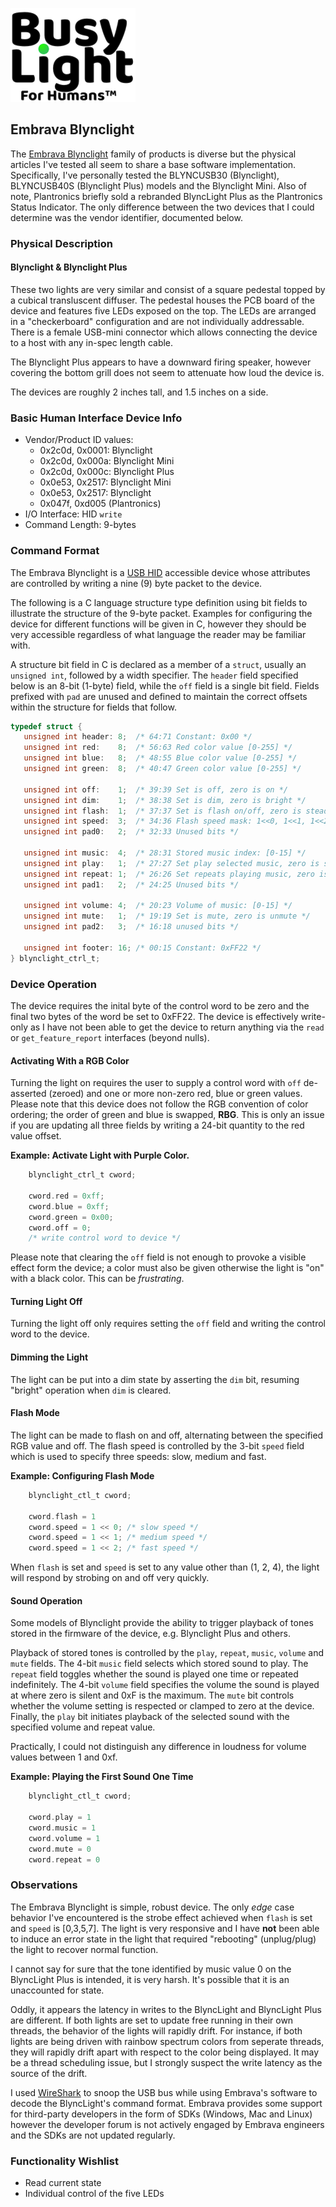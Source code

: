 ![BusyLight Project Logo][1]

## Embrava Blynclight

The [Embrava Blynclight][0] family of products is diverse but the physical
articles I've tested all seem to share a base software
implementation. Specifically, I've personally tested the BLYNCUSB30
(Blynclight), BLYNCUSB40S (Blynclight Plus) models and the Blynclight Mini.
Also of note, Plantronics briefly sold a rebranded BlyncLight Plus as the
Plantronics Status Indicator. The only difference between the two devices
that I could determine was the vendor identifier, documented below.

### Physical Description

#### Blynclight & Blynclight Plus

These two lights are very similar and consist of a square pedestal
topped by a cubical transluscent diffuser. The pedestal houses the PCB
board of the device and features five LEDs exposed on the top. The
LEDs are arranged in a "checkerboard" configuration and are not
individually addressable. There is a female USB-mini connector which
allows connecting the device to a host with any in-spec length cable.

The Blynclight Plus appears to have a downward firing speaker, however
covering the bottom grill does not seem to attenuate how loud the
device is.

The devices are roughly 2 inches tall, and 1.5 inches on a side. 

### Basic Human Interface Device Info 

- Vendor/Product ID values: 
   - 0x2c0d, 0x0001: Blynclight
   - 0x2c0d, 0x000a: Blynclight Mini
   - 0x2c0d, 0x000c: Blynclight Plus
   - 0x0e53, 0x2517: Blynclight Mini
   - 0x0e53, 0x2517: Blynclight
   - 0x047f, 0xd005 (Plantronics)
- I/O Interface: HID `write`
- Command Length: 9-bytes

### Command Format

The Embrava Blynclight is a [USB HID][H] accessible device whose
attributes are controlled by writing a nine (9) byte packet to the
device.

The following is a C language structure type definition using bit
fields to illustrate the structure of the 9-byte packet. Examples
for configuring the device for different functions will be given
in C, however they should be very accessible regardless of what
language the reader may be familiar with. 

A structure bit field in C is declared as a member of a `struct`,
usually an `unsigned int`, followed by a width specifier. The
`header` field specified below is an 8-bit (1-byte) field, while
the `off` field is a single bit field. Fields prefixed with `pad`
are unused and defined to maintain the correct offsets within the
structure for fields that follow. 

```C
typedef struct {
   unsigned int header: 8;  /* 64:71 Constant: 0x00 */
   unsigned int red:    8;  /* 56:63 Red color value [0-255] */
   unsigned int blue:   8;  /* 48:55 Blue color value [0-255] */
   unsigned int green:  8;  /* 40:47 Green color value [0-255] */

   unsigned int off:    1;  /* 39:39 Set is off, zero is on */
   unsigned int dim:    1;  /* 38:38 Set is dim, zero is bright */
   unsigned int flash:  1;  /* 37:37 Set is flash on/off, zero is steady */
   unsigned int speed:  3;  /* 34:36 Flash speed mask: 1<<0, 1<<1, 1<<2 */
   unsigned int pad0:   2;  /* 32:33 Unused bits */

   unsigned int music:  4;  /* 28:31 Stored music index: [0-15] */
   unsigned int play:   1;  /* 27:27 Set play selected music, zero is stop */
   unsigned int repeat: 1;  /* 26:26 Set repeats playing music, zero is once */
   unsigned int pad1:   2;  /* 24:25 Unused bits */

   unsigned int volume: 4;  /* 20:23 Volume of music: [0-15] */
   unsigned int mute:   1;  /* 19:19 Set is mute, zero is unmute */
   unsigned int pad2:   3;  /* 16:18 unused bits */

   unsigned int footer: 16; /* 00:15 Constant: 0xFF22 */
} blynclight_ctrl_t;
```

### Device Operation

The device requires the inital byte of the control word to be zero and
the final two bytes of the word be set to 0xFF22. The device is
effectively write-only as I have not been able to get the device to
return anything via the `read` or `get_feature_report` interfaces
(beyond nulls).

#### Activating With a RGB Color

Turning the light on requires the user to supply a control word with
`off` de-asserted (zeroed) and one or more non-zero red, blue or green
values.  Please note that this device does not follow the RGB
convention of color ordering; the order of green and blue is swapped,
**RBG**. This is only an issue if you are updating all three fields
by writing a 24-bit quantity to the red value offset. 

**Example: Activate Light with Purple Color.**
```C
    blynclight_ctrl_t cword;

    cword.red = 0xff;
    cword.blue = 0xff;
    cword.green = 0x00;
    cword.off = 0;
    /* write control word to device */
``` 

Please note that clearing the `off` field is not enough to provoke a
visible effect form the device; a color must also be given otherwise
the light is "on" with a black color. This can be _frustrating_.

#### Turning Light Off

Turning the light off only requires setting the `off` field and writing
the control word to the device.


#### Dimming the Light

The light can be put into a dim state by asserting the `dim` bit, resuming
"bright" operation when `dim` is cleared.

#### Flash Mode

The light can be made to flash on and off, alternating between the
specified RGB value and off. The flash speed is controlled by the
3-bit `speed` field which is used to specify three speeds: slow, medium
and fast. 

**Example: Configuring Flash Mode**
```C
    blynclight_ctl_t cword;

    cword.flash = 1
    cword.speed = 1 << 0; /* slow speed */
    cword.speed = 1 << 1; /* medium speed */
    cword.speed = 1 << 2; /* fast speed */
```

When `flash` is set and `speed` is set to any value other than (1, 2, 4),
the light will respond by strobing on and off very quickly. 

#### Sound Operation

Some models of Blynclight provide the ability to trigger playback of tones
stored in the firmware of the device, e.g. Blynclight Plus and others.

Playback of stored tones is controlled by the `play`, `repeat`,
`music`, `volume` and `mute` fields. The 4-bit `music` field selects
which stored sound to play. The `repeat` field toggles whether the
sound is played one time or repeated indefinitely.  The 4-bit `volume`
field specifies the volume the sound is played at where zero is silent
and 0xF is the maximum. The `mute` bit controls whether the volume
setting is respected or clamped to zero at the device. Finally, the
`play` bit initiates playback of the selected sound with the specified
volume and repeat value.

Practically, I could not distinguish any difference in loudness
for volume values between 1 and 0xf.

**Example: Playing the First Sound One Time**
```C
    blynclight_ctl_t cword;

    cword.play = 1
    cword.music = 1
    cword.volume = 1
    cword.mute = 0
    cword.repeat = 0
```

### Observations

The Embrava Blynclight is simple, robust device. The only _edge_ case
behavior I've encountered is the strobe effect achieved when `flash`
is set and `speed` is [0,3,5,7].  The light is very responsive and I
have **not** been able to induce an error state in the light that
required "rebooting" (unplug/plug) the light to recover normal
function.

I cannot say for sure that the tone identified by music value 0 on the
BlyncLight Plus is intended, it is very harsh. It's possible that it
is an unaccounted for state.

Oddly, it appears the latency in writes to the BlyncLight and
BlyncLight Plus are different. If both lights are set to update free
running in their own threads, the behavior of the lights will rapidly
drift. For instance, if both lights are being driven with rainbow
spectrum colors from seperate threads, they will rapidly drift apart
with respect to the color being displayed. It may be a thread
scheduling issue, but I strongly suspect the write latency as the
source of the drift.

I used [WireShark][W] to snoop the USB bus while using Embrava's
software to decode the BlyncLight's command format. Embrava provides
some support for third-party developers in the form of SDKs (Windows,
Mac and Linux) however the developer forum is not actively engaged by
Embrava engineers and the SDKs are not updated regularly.

### Functionality Wishlist 

- Read current state
- Individual control of the five LEDs

[0]: https://embrava.com
[1]: https://github.com/JnyJny/busylight/blob/master/docs/assets/BusyLightLogo.png
[H]: https://github.com/libusb/hidapi
[W]: https://wireshark.com

